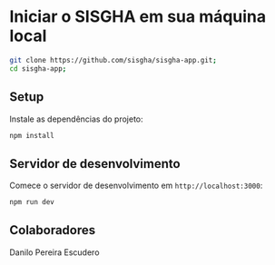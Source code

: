 # Iniciar o SISGHA em sua máquina local

```bash
git clone https://github.com/sisgha/sisgha-app.git;
cd sisgha-app;
```

## Setup

Instale as dependências do projeto:

```bash
npm install
```

## Servidor de desenvolvimento

Comece o servidor de desenvolvimento em `http://localhost:3000`:

```bash
npm run dev
```

## Colaboradores

Danilo Pereira Escudero